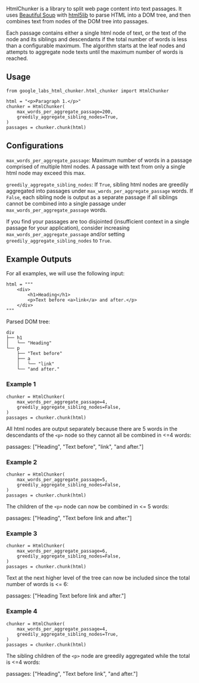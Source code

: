 HtmlChunker is a library to split web page content into text passages. It uses 
[Beautiful Soup](https://www.crummy.com/software/BeautifulSoup/bs4/doc/) with
[html5lib](https://pypi.org/project/html5lib/) to parse HTML into a DOM tree,
and then combines text from nodes of the DOM tree into passages.

Each passage contains either a single html node of text, or the text of the
node and its siblings and descendants if the total number of words is less
than a configurable maximum. The algorithm starts at the leaf nodes and
attempts to aggregate node texts until the maximum number of words is reached.

## Usage

```
from google_labs_html_chunker.html_chunker import HtmlChunker

html = "<p>Paragraph 1.</p>"
chunker = HtmlChunker(
    max_words_per_aggregate_passage=200,
    greedily_aggregate_sibling_nodes=True,
)
passages = chunker.chunk(html)
```

## Configurations

`max_words_per_aggregate_passage`: Maximum number of words in a passage
comprised of multiple html nodes. A passage with text from only a single html
node may exceed this max.
    
`greedily_aggregate_sibling_nodes`: If `True`, sibling html nodes are greedily
aggregated into passages under `max_words_per_aggregate_passage` words. If
`False`, each sibling node is output as a separate passage if all siblings
cannot be combined into a single passage under
`max_words_per_aggregate_passage` words.

If you find your passages are too disjointed (insufficient context in a single
passage for your application), consider increasing
`max_words_per_aggregate_passage` and/or setting
`greedily_aggregate_sibling_nodes` to `True`.

## Example Outputs

For all examples, we will use the following input:

```
html = """
    <div>
        <h1>Heading</h1>
        <p>Text before <a>link</a> and after.</p>
    </div>
"""
```

Parsed DOM tree:

```
div
├── h1
│   └── "Heading"
└── p
    ├── "Text before"
    ├── a
    │   └── "link"
    └── "and after."
```

### Example 1

```
chunker = HtmlChunker(
    max_words_per_aggregate_passage=4,
    greedily_aggregate_sibling_nodes=False,
)
passages = chunker.chunk(html)
```

All html nodes are output separately because there are 5 words in the
descendants of the `<p>` node so they cannot all be combined in <=4 words:

passages: ["Heading", "Text before", "link", "and after."]


### Example 2

```
chunker = HtmlChunker(
    max_words_per_aggregate_passage=5,
    greedily_aggregate_sibling_nodes=False,
)
passages = chunker.chunk(html)
```

The children of the `<p>` node can now be combined in <= 5 words:

passages: ["Heading", "Text before link and after."]


### Example 3

```
chunker = HtmlChunker(
    max_words_per_aggregate_passage=6,
    greedily_aggregate_sibling_nodes=False,
)
passages = chunker.chunk(html)
```

Text at the next higher level of the tree can now be included since the total
number of words is <= 6:

passages: ["Heading Text before link and after."]


### Example 4

```
chunker = HtmlChunker(
    max_words_per_aggregate_passage=4,
    greedily_aggregate_sibling_nodes=True,
)
passages = chunker.chunk(html)
```

The sibling children of the `<p>` node are greedily aggregated while the total
is <=4 words:

passages: ["Heading", "Text before link", "and after."]